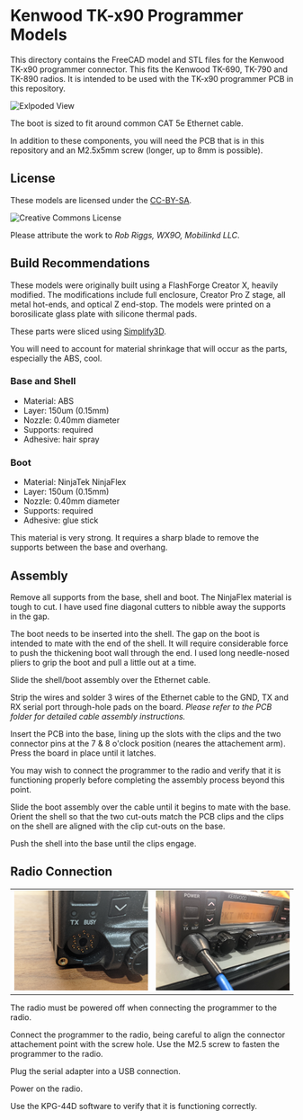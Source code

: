 # Kenwood TK-x90 Programmer Models

This directory contains the FreeCAD model and STL files for the Kenwood
TK-x90 programmer connector.  This fits the Kenwood TK-690, TK-790 and
TK-890 radios.  It is intended to be used with the TK-x90 programmer
PCB in this repository.

![Exlpoded View](https://www.simplify3d.com/)

The boot is sized to fit around common CAT 5e Ethernet cable.

In addition to these components, you will need the PCB that is in this
repository and an M2.5x5mm screw (longer, up to 8mm is possible).

## License

These models are licensed under the [CC-BY-SA](http://creativecommons.org/licenses/by-sa/4.0/).

<img alt="Creative Commons License" style="border-width:0" src="https://i.creativecommons.org/l/by-sa/4.0/88x31.png" />

Please attribute the work to *Rob Riggs, WX9O, Mobilinkd LLC*.

## Build Recommendations

These models were originally built using a FlashForge Creator X, heavily
modified.  The modifications include full enclosure, Creator Pro Z stage,
all metal hot-ends, and optical Z end-stop.  The models were printed on a
borosilicate glass plate with silicone thermal pads.

These parts were sliced using [Simplify3D](https://www.simplify3d.com/).

You will need to account for material shrinkage that will occur as the
parts, especially the ABS, cool.

### Base and Shell

 * Material: ABS
 * Layer: 150um (0.15mm)
 * Nozzle: 0.40mm diameter
 * Supports: required
 * Adhesive: hair spray

### Boot

 * Material: NinjaTek NinjaFlex
 * Layer: 150um (0.15mm)
 * Nozzle: 0.40mm diameter
 * Supports: required
 * Adhesive: glue stick

This material is very strong.  It requires a sharp blade to remove the supports
between the base and overhang.

## Assembly

Remove all supports from the base, shell and boot.  The NinjaFlex
material is tough to cut.  I have used fine diagonal cutters to nibble
away the supports in the gap.

The boot needs to be inserted into the shell.  The gap on the boot is
intended to mate with the end of the shell.  It will require considerable
force to push the thickening boot wall through the end.  I used long
needle-nosed pliers to grip the boot and pull a little out at a time.

Slide the shell/boot assembly over the Ethernet cable.

Strip the wires and solder 3 wires of the Ethernet cable to the GND,
TX and RX serial port through-hole pads on the board.  *Please refer
to the PCB folder for detailed cable assembly instructions.*

Insert the PCB into the base, lining up the slots with the clips and the
two connector pins at the 7 & 8 o'clock position (neares the attachement
arm).  Press the board in place until it latches.

You may wish to connect the programmer to the radio and verify that it
is functioning properly before completing the assembly process beyond
this point.

Slide the boot assembly over the cable until it begins to mate with the
base.  Orient the shell so that the two cut-outs match the PCB clips
and the clips on the shell are aligned with the clip cut-outs on the base.

Push the shell into the base until the clips engage.

## Radio Connection

<table>
  <tr>
    <td> <img src="RadioConnector.png" alt="Radio Connector" style="width: 500px;"/> </td>
    <td> <img src="ProgrammerAttached.png" alt="Programmer Attached" style="width: 500px;"/> </td>
  </tr>
</table>

The radio must be powered off when connecting the programmer to the radio.

Connect the programmer to the radio, being careful to align the connector
attachement point with the screw hole.  Use the M2.5 screw to fasten the
programmer to the radio.

Plug the serial adapter into a USB connection.

Power on the radio.

Use the KPG-44D software to verify that it is functioning correctly.

